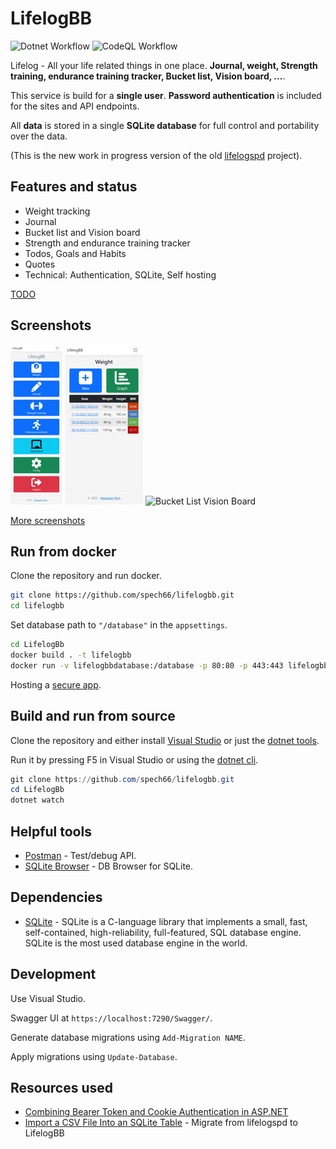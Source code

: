 # LifelogBB

![Dotnet Workflow](https://github.com/spech66/lifelogbb/actions/workflows/dotnet.yml/badge.svg)
![CodeQL Workflow](https://github.com/spech66/lifelogbb/actions/workflows/codeql.yml/badge.svg)

Lifelog - All your life related things in one place. **Journal, weight, Strength training, endurance training tracker, Bucket list, Vision board, ...**.

This service is build for a **single user**. **Password authentication** is included for the sites and API endpoints.

All **data** is stored in a single **SQLite database** for full control and portability over the data.

(This is the new work in progress version of the old [lifelogspd](https://github.com/spech66/lifelogspd) project).

## Features and status

* Weight tracking
* Journal
* Bucket list and Vision board
* Strength and endurance training tracker
* Todos, Goals and Habits
* Quotes
* Technical: Authentication, SQLite, Self hosting

[TODO](https://github.com/spech66/lifelogbb/blob/main/TODO.md)

## Screenshots

![Start](https://raw.githubusercontent.com/spech66/lifelogbb/main/_screenshots/s_001_start.jpg "Start")
![Weight](https://raw.githubusercontent.com/spech66/lifelogbb/main/_screenshots/s_002_weight_01.jpg "Weight")
![Bucket List Vision Board](https://raw.githubusercontent.com/spech66/lifelogbb/main/_screenshots/s_006_bucketlist_02.jpg "Bucket List Vision Board")

[More screenshots](https://github.com/spech66/lifelogbb/tree/main/_screenshots)

## Run from docker

Clone the repository and run docker.

```sh
git clone https://github.com/spech66/lifelogbb.git
cd lifelogbb
```

Set database path to `"/database"` in the `appsettings`.

```sh
cd LifelogBb
docker build . -t lifelogbb
docker run -v lifelogbbdatabase:/database -p 80:80 -p 443:443 lifelogbb
```

Hosting a [secure app](https://learn.microsoft.com/en-us/aspnet/core/security/docker-https?view=aspnetcore-6.0).

## Build and run from source

Clone the repository and either install [Visual Studio](https://visualstudio.microsoft.com/) or just the [dotnet tools](https://dotnet.microsoft.com/en-us/learn/aspnet/hello-world-tutorial/install).

Run it by pressing F5 in Visual Studio or using the [dotnet cli](https://dotnet.microsoft.com/en-us/learn/aspnet/hello-world-tutorial/run).

```powershell
git clone https://github.com/spech66/lifelogbb.git
cd LifelogBb
dotnet watch
```

## Helpful tools

* [Postman](https://www.postman.com/) - Test/debug API.
* [SQLite Browser](https://sqlitebrowser.org/) - DB Browser for SQLite.

## Dependencies

* [SQLite](https://www.sqlite.org/index.html) - SQLite is a C-language library that implements a small, fast, self-contained, high-reliability, full-featured, SQL database engine. SQLite is the most used database engine in the world.

## Development

Use Visual Studio.

Swagger UI at `https://localhost:7290/Swagger/`.

Generate database migrations using `Add-Migration NAME`.

Apply migrations using `Update-Database`.

## Resources used

* [Combining Bearer Token and Cookie Authentication in ASP.NET](https://weblog.west-wind.com/posts/2022/Mar/29/Combining-Bearer-Token-and-Cookie-Auth-in-ASPNET)
* [Import a CSV File Into an SQLite Table](https://www.sqlitetutorial.net/sqlite-import-csv/) - Migrate from lifelogspd to LifelogBB
